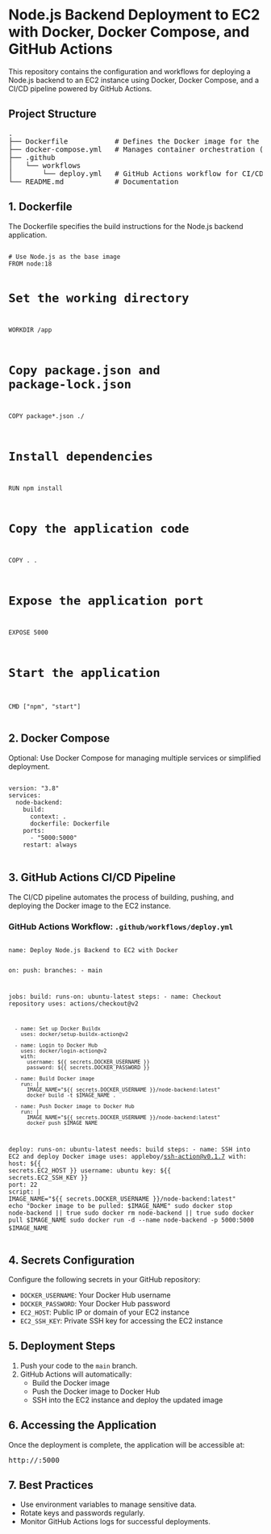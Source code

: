<!DOCTYPE html>
<html>
<head>
</head>
<body>

<h1>Node.js Backend Deployment to EC2 with Docker, Docker Compose, and GitHub Actions</h1>

<p>This repository contains the configuration and workflows for deploying a Node.js backend to an EC2 instance using Docker, Docker Compose, and a CI/CD pipeline powered by GitHub Actions.</p>

<h2>Project Structure</h2>
<pre>
.
├── Dockerfile           # Defines the Docker image for the Node.js backend
├── docker-compose.yml   # Manages container orchestration (optional)
├── .github
│   └── workflows
│       └── deploy.yml   # GitHub Actions workflow for CI/CD pipeline
└── README.md            # Documentation
</pre>

<h2>1. Dockerfile</h2>
<p>The Dockerfile specifies the build instructions for the Node.js backend application.</p>
<pre>
<code>
# Use Node.js as the base image
FROM node:18

# Set the working directory
WORKDIR /app

# Copy package.json and package-lock.json
COPY package*.json ./

# Install dependencies
RUN npm install

# Copy the application code
COPY . .

# Expose the application port
EXPOSE 5000

# Start the application
CMD ["npm", "start"]
</code>
</pre>

<h2>2. Docker Compose</h2>
<p>Optional: Use Docker Compose for managing multiple services or simplified deployment.</p>
<pre>
<code>
version: "3.8"
services:
  node-backend:
    build:
      context: .
      dockerfile: Dockerfile
    ports:
      - "5000:5000"
    restart: always
</code>
</pre>

<h2>3. GitHub Actions CI/CD Pipeline</h2>
<p>The CI/CD pipeline automates the process of building, pushing, and deploying the Docker image to the EC2 instance.</p>

<h3>GitHub Actions Workflow: <code>.github/workflows/deploy.yml</code></h3>
<pre>
<code>
name: Deploy Node.js Backend to EC2 with Docker

on:
  push:
    branches:
      - main

jobs:
  build:
    runs-on: ubuntu-latest
    steps:
      - name: Checkout repository
        uses: actions/checkout@v2

      - name: Set up Docker Buildx
        uses: docker/setup-buildx-action@v2

      - name: Login to Docker Hub
        uses: docker/login-action@v2
        with:
          username: ${{ secrets.DOCKER_USERNAME }}
          password: ${{ secrets.DOCKER_PASSWORD }}

      - name: Build Docker image
        run: |
          IMAGE_NAME="${{ secrets.DOCKER_USERNAME }}/node-backend:latest"
          docker build -t $IMAGE_NAME .

      - name: Push Docker image to Docker Hub
        run: |
          IMAGE_NAME="${{ secrets.DOCKER_USERNAME }}/node-backend:latest"
          docker push $IMAGE_NAME

  deploy:
    runs-on: ubuntu-latest
    needs: build
    steps:
      - name: SSH into EC2 and deploy Docker image
        uses: appleboy/ssh-action@v0.1.7
        with:
          host: ${{ secrets.EC2_HOST }}
          username: ubuntu
          key: ${{ secrets.EC2_SSH_KEY }}
          port: 22
          script: |
            IMAGE_NAME="${{ secrets.DOCKER_USERNAME }}/node-backend:latest"
            echo "Docker image to be pulled: $IMAGE_NAME"
            sudo docker stop node-backend || true
            sudo docker rm node-backend || true
            sudo docker pull $IMAGE_NAME
            sudo docker run -d --name node-backend -p 5000:5000 $IMAGE_NAME
</code>
</pre>

<h2>4. Secrets Configuration</h2>
<p>Configure the following secrets in your GitHub repository:</p>
<ul>
  <li><code>DOCKER_USERNAME</code>: Your Docker Hub username</li>
  <li><code>DOCKER_PASSWORD</code>: Your Docker Hub password</li>
  <li><code>EC2_HOST</code>: Public IP or domain of your EC2 instance</li>
  <li><code>EC2_SSH_KEY</code>: Private SSH key for accessing the EC2 instance</li>
</ul>

<h2>5. Deployment Steps</h2>
<ol>
  <li>Push your code to the <code>main</code> branch.</li>
  <li>GitHub Actions will automatically:
    <ul>
      <li>Build the Docker image</li>
      <li>Push the Docker image to Docker Hub</li>
      <li>SSH into the EC2 instance and deploy the updated image</li>
    </ul>
  </li>
</ol>

<h2>6. Accessing the Application</h2>
<p>Once the deployment is complete, the application will be accessible at:</p>
<pre>
http://<your-ec2-public-ip>:5000
</pre>

<h2>7. Best Practices</h2>
<ul>
  <li>Use environment variables to manage sensitive data.</li>
  <li>Rotate keys and passwords regularly.</li>
  <li>Monitor GitHub Actions logs for successful deployments.</li>
</ul>

</body>
</html>
